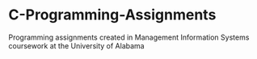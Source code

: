 # C-Programming-Assignments
Programming assignments created in Management Information Systems coursework at the University of Alabama
